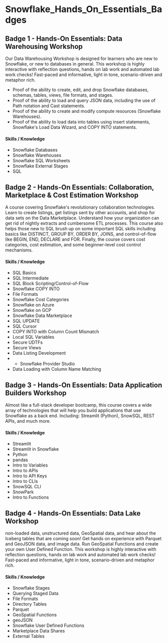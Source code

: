 # Snowflake_Hands_On_Essentials_Badges

## Badge 1 - Hands-On Essentials: Data Warehousing Workshop

Our Data Warehousing Workshop is designed for learners who are new to Snowflake, or new to databases in general. This workshop is highly interactive with reflection questions, hands on lab work and automated lab work checks! Fast-paced and informative, light in tone, scenario-driven and metaphor rich.

- Proof of the ability to create, edit, and drop Snowflake databases, schemas, tables, views, file formats, and stages.
- Proof of the ability to load and query JSON data, including the use of Path notation and Cast statements.
- Proof of the ability to create and modify compute resources (Snowflake Warehouses).
- Proof of the ability to load data into tables using insert statements, Snowflake's Load Data Wizard, and COPY INTO statements.

#### Skills / Knowledge
- Snowflake Databases
- Snowflake Warehouses
- Snowflake SQL Worksheets
- Snowflake External Stages
- SQL

## Badge 2 - Hands-On Essentials: Collaboration, Marketplace & Cost Estimation Workshop

A course covering Snowflake's revolutionary collaboration technologies. Learn to create listings, get listings sent by other accounts, and shop for data sets on the Data Marketplace. Understand how your organization can get rid of nightly extracts and cumbersome ETL processes. This course also helps those new to SQL brush up on some important SQL skills including basics like DISTINCT, GROUP BY, ORDER BY, JOINS, and control-of-flow like BEGIN, END, DECLARE and FOR. Finally, the course covers cost categories, cost estimation, and some beginner-level cost control mechanisms.

#### Skills / Knowledge
- SQL Basics
- SQL Intermediate
- SQL Block Scripting/Control-of-Flow
- Snowflake COPY INTO
- File Formats
- Snowflake Cost Categories
- Snowflake on Azure
- Snowflake on GCP
- Snowflake Data Marketplace
- SQL UPDATE
- SQL Cursor
- COPY INTO with Column Count Mismatch
- Local SQL Variables
- Secure UDTFs
- Secure Views
- Data Listing Development
- - Snowflake Provider Studio
- Data Loading with Column Name Matching

## Badge 3 - Hands-On Essentials: Data Application Builders Workshop

Almost like a full-stack developer bootcamp, this course covers a wide array of technologies that will help you build applications that use Snowflake as a back end. Including: Streamlit (Python), SnowSQL, REST APIs, and much more.

#### Skills / Knowledge
- Streamlit
- Streamlit in Snowflake
- Python
- pandas
- Intro to Variables
- Intro to APIs
- Intro to API Keys
- Intro to CLIs
- SnowSQL CLI
- SnowPark
- Intro to Functions

## Badge 4 - Hands-On Essentials: Data Lake Workshop
non-loaded data, unstructured data, GeoSpatial data, and hear about the Iceberg tables that are coming soon! Get hands on experience with Parquet and GeoJSON data, and image data. Run GeoSpatial Functions and create your own User Defined Function. This workshop is highly interactive with reflection questions, hands on lab work and automated lab work checks! Fast-paced and informative, light in tone, scenario-driven and metaphor rich.

#### Skills / Knowledge
- Snowflake Stages
- Querying Staged Data
- File Formats
- Directory Tables
- Parquet
- GeoSpatial Functions
- geoJSON
- Snowflake User Defined Functions
- Marketplace Data Shares
- External Tables



